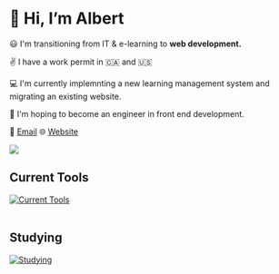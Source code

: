 # :wave: Hi, I’m Albert 

:smiley: I'm transitioning from IT & e-learning to **web development.**

:v: I have a work permit in 🇨🇦 and 🇺🇸 

:computer: I'm currently implemnting a new learning management system and migrating an existing website.

:muscle: I'm hoping to become an engineer in front end development.


:e-mail: [Email](mailto:maplesyrupweb@gmail.com)    :globe_with_meridians: [Website](https://maplesyrupweb.com/)



<img src="https://github-readme-streak-stats.herokuapp.com/?user=maplesyrupweb"/>

## Current Tools
[![Current Tools](https://skillicons.dev/icons?i=cloudflare,html,css,js,php,mysql,wordpress,xd,bootstrap,github,raspberrypi)](https://skillicons.dev)<br><br>

## Studying
[![Studying](https://skillicons.dev/icons?i=react,tailwind,flutter,gatsby,js,php)](https://skillicons.dev)


<!---
maplesyrupweb/maplesyrupweb is a ✨ special ✨ repository because its `README.md` (this file) appears on your GitHub profile.
You can click the Preview link to take a look at your changes.
--->



